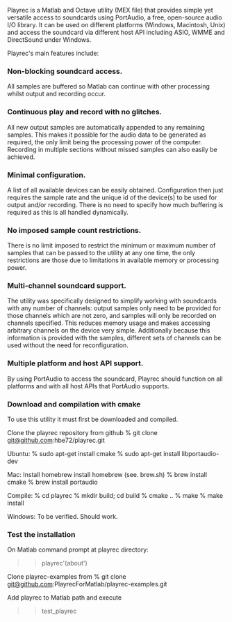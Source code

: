 Playrec is a Matlab and Octave utility (MEX file) that provides simple yet 
versatile access to soundcards using PortAudio, a free, open-source audio 
I/O library. It can be used on different platforms (Windows, Macintosh, 
Unix) and access the soundcard via different host API including ASIO, WMME 
and DirectSound under Windows.

Playrec's main features include:

### Non-blocking soundcard access.

All samples are buffered so Matlab can continue with other processing 
whilst output and recording occur.

### Continuous play and record with no glitches.

All new output samples are automatically appended to any remaining samples. 
This makes it possible for the audio data to be generated as required, the 
only limit being the processing power of the computer. Recording in 
multiple sections without missed samples can also easily be achieved.

### Minimal configuration.

A list of all available devices can be easily obtained. Configuration then 
just requires the sample rate and the unique id of the device(s) to be used 
for output and/or recording. There is no need to specify how much buffering 
is required as this is all handled dynamically.

### No imposed sample count restrictions.

There is no limit imposed to restrict the minimum or maximum number of 
samples that can be passed to the utility at any one time, the only 
restrictions are those due to limitations in available memory or processing 
power.

### Multi-channel soundcard support.

The utility was specifically designed to simplify working with soundcards 
with any number of channels: output samples only need to be provided for 
those channels which are not zero, and samples will only be recorded on 
channels specified. This reduces memory usage and makes accessing arbitrary 
channels on the device very simple. Additionally because this information 
is provided with the samples, different sets of channels can be used without 
the need for reconfiguration.

### Multiple platform and host API support.

By using PortAudio to access the soundcard, Playrec should function on all 
platforms and with all host APIs that PortAudio supports.

### Download and compilation with cmake
To use this utility it must first be downloaded and compiled. 

Clone the playrec repository from github
 % git clone git@github.com:hbe72/playrec.git

Ubuntu:
  % sudo apt-get install cmake 
  % sudo apt-get install libportaudio-dev

Mac: 
  Install homebrew install homebrew (see. brew.sh)
  % brew install cmake
  % brew install portaudio

Compile:
   % cd playrec
   % mkdir build; cd build
   % cmake ..
   % make
   % make install
   
Windows:
To be verified. Should work.

### Test the installation

On Matlab command prompt at playrec directory:
>> playrec'(about')

Clone playrec-examples from
 % git clone git@github.com:PlayrecForMatlab/playrec-examples.git

Add playrec to Matlab path and execute
>> test_playrec
